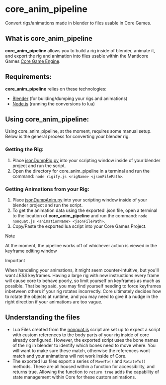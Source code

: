 # core_anim_pipeline

Convert rigs/animations made in blender to files usable in Core Games.

## What is core_anim_pipeline
**core_anim_pipeline** allows you to build a rig inside of blender, animate it, and export the rig and animation into files usable within the Manticore Games [Core Game Engine](https://www.coregames.com/games).


## Requirements:

**core_anim_pipeline** relies on these technologies: 
- [Blender](https://www.blender.org/) (for building/dumping your rigs and animations)
- [Node.js](https://nodejs.org/en) (running the conversions to lua)

## Using core_anim_pipeline:

Using core_anim_pipeline, at the moment, requires some manual setup. Below is the general process for converting your blender rig.

### Getting the Rig:

1. Place [jsonDumpRig.py](https://github.com/SnoFlak/core_anim_pipeline/blob/dev/jsonDumpRig.py) into your scripting window inside of your blender project and run the script.
2. Open the directory for core_anim_pipeline in a terminal and run the command: `node rigify.js <rigName> <jsonFilePath>`.

### Getting Animations from your Rig:

1. Place [jsonDumpAnim.py](https://github.com/SnoFlak/core_anim_pipeline/blob/dev/jsonDumpAnim.py) into your scripting window inside of your blender project and run the script.
2. To get the animation data using the exported .json file, open a terminal to the location of **core_anim_pipeline** and run the command: `node nonquat.js <animationName> <jsonFilePath>`.
3. Copy/Paste the exported lua script into your Core Games Project.

> [!NOTE]
> At the moment, the pipeline works off of whichever action is viewed in the keyframe editing window

> [!IMPORTANT]
> When handeling your animations, it might seem counter-intuitive, but you'll want *LESS* keyframes. Having a large rig with new instructions every frame will cause core to behave poorly, so limit yourself on keyframes as much as possible. That being said, you may find yourself needing to force keyframes inbetween others if your rig rotates incorrectly. Core ultimately decides how to rotate the objects at runtime, and you may need to give it a nudge in the right direction if your animations are too vague.

## Understanding the files
- Lua Files created from the  [nonquat.js](https://github.com/SnoFlak/core_anim_pipeline/blob/dev/nonquat.js) script are set up to expect a script with custom references to the body parts of your rig inside of core already configured. However, the exported script uses the bone names of the rig in blender to identify which bones need to move where. You will want to make sure these match, otherwise the references wont match and your animations will not work inside of Core. 
- The exported lua files export a series of `MoveTo()` and `RotateTo()` methods. These are all housed within a function for accessibility, and returns true. Allowing the function to `return true` adds the capability of state management within Core for these custom animations.
